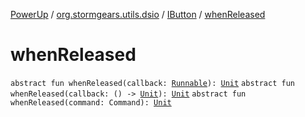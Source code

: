 [PowerUp](../../index.md) / [org.stormgears.utils.dsio](../index.md) / [IButton](index.md) / [whenReleased](./when-released.md)

# whenReleased

`abstract fun whenReleased(callback: `[`Runnable`](http://docs.oracle.com/javase/8/docs/api/java/lang/Runnable.html)`): `[`Unit`](https://kotlinlang.org/api/latest/jvm/stdlib/kotlin/-unit/index.html)
`abstract fun whenReleased(callback: () -> `[`Unit`](https://kotlinlang.org/api/latest/jvm/stdlib/kotlin/-unit/index.html)`): `[`Unit`](https://kotlinlang.org/api/latest/jvm/stdlib/kotlin/-unit/index.html)
`abstract fun whenReleased(command: Command): `[`Unit`](https://kotlinlang.org/api/latest/jvm/stdlib/kotlin/-unit/index.html)